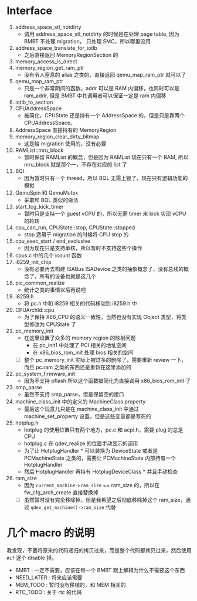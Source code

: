 # Interface

1. address_space_stl_notdirty
    - 调用 address_space_stl_notdirty 的时候是在处理 page table, 因为 BMBT 不处理 migration， 只处理 SMC，所以哪里没用
2.  address_space_translate_for_iotlb
    - 之后直接返回 MemoryRegionSection 的
3.  memory_access_is_direct
4.  memory_region_get_ram_ptr
    - 没有令人窒息的 alias 之类的，直接返回 qemu_map_ram_ptr 就可以了
5.  qemu_map_ram_ptr
    - 只是一个非常阴间的函数，addr 可以是 RAM 内偏移，也同时可以是 ram_addr, 但是 BMBT 中其调用者可以保证一定是 ram 内偏移
6.  iotlb_to_section
7.  CPUAddressSpace
    - 被简化，CPUState 还是持有一个 AddressSpace 的，但是只是靠两个 CPUAddressSpace。
8.  AddressSpace 直接持有的 MemoryRegion
9.  memory_region_clear_dirty_bitmap
    - 这是给 migration 使用的，没有必要
10. RAMList::mru_block
    - 暂时保留 RAMList 的概念，但是因为 RAMList 现在只有一个 RAM, 所以 mru_block 就是那个一，不存在对应的 list 了
11. BQl
    - 因为暂时只有一个 thread，所以 BQL 无需上锁了，现在只有逻辑功能的模拟
12. QemuSpin 和 QemuMutex
    - 采取和 BQL 类似的做法
13. start_tcg_kick_timer
    - 暂时只是支持一个 guest vCPU 的，所以无需 timer 来 kick 实现 vCPU 的轮转
14. cpu_can_run, CPUState::stop, CPUState::stopped
    - stop 适用于 migration 的时候将 CPU stop 的
15. cpu_exec_start / end_exclusive
    - 因为现在只是支持单核，所以暂时不支持这些个操作
16. cpus.c 中的几个 icount 函数
17. i8259_init_chip
    - 没有必要再去构建 ISABus ISADevice 之类的抽象概念了，没有总线的概念了，所有的设备也就是这几个
18. pic_common_realize
    - 统计之类的事情以后再说吧
19. i8259.h
    - 将 pc.h 中和 i8259 相关的代码移动到 i8259.h 中
20. CPUArchId::cpu
    - 为了保持 X86_CPU 的语义一致性，当然也没有实现 Object 类型，将类型修改为 CPUState 了
21. pc_memory_init
    - 在这里设置了众多的 memory region 的映射问题
      - 在 pc_init1 中处理了 PCI 相关的地址空间
      - 在 x86_bios_rom_init 处理 bios 相关的空间
    - [ ] 整个 pc_memory_init 实际上被过多的删除了，需要重新 review 一下，而且 pc.ram 之类的东西还是重新在这里添加的

22. pc_system_firmware_init
    - 因为不支持 pflash 所以这个函数被简化为直接调用 x86_bios_rom_init 了
23. smp_parse
    - 虽然不支持 smp_parse，但是保留空的接口
24. machine_class_init 中的定义的 MachineClass property
    - 最后这个玩意儿只是在 machine_class_init 中通过 machine_set_property 设置，但是这些变量都是写死的
25. hotplug.h
    - hotplug 的使用位置只有两个地方，pc.c 和 acpi.h，需要 plug 的总是 CPU
    - hotplug.c 在 qdev_realize 的位置手动显示的调用
    - 为了让 HotplugHandler * 可以装换为 DeviceState 或者是 PCMachineState 之类的，需要让 PCMachineState 内部持有一个 HotplugHandler
    - 然后 HotplugHandler 再持有 HotplugDeviceClass * 并且手动检查
26. ram_size
    - 因为 `current_machine->ram_size` == ram_size 的，所以在 fw_cfg_arch_create 直接替换掉
    - [ ] 虽然暂时没有完全移除掉，但是我希望之后彻底移除掉这个 ram_size，通过 `qdev_get_machine()->ram_size` 代替

# 几个 macro 的说明
我发现，不要将原来的代码递归的拷贝过来，而是整个代码都拷贝过来，然后使用 `#if` 逐个 disable 掉。

- BMBT : 一定不需要，应该在每一个 BMBT 跟上解释为什么不需要这个东西
- NEED_LATER : 将来应该需要
- MEM_TODO : 暂时没有移植的，和 MEM 相关的
- RTC_TODO : 关于 rtc 的代码
